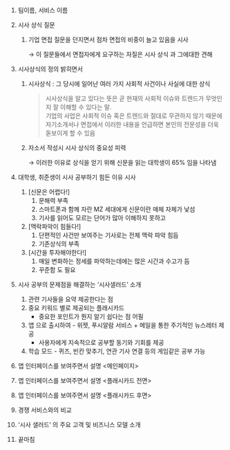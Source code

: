   

1. 팀이름, 서비스 이름
2. 시사 상식 질문
    1. 기업 면접 질문을 던지면서 점차 면접의 비중이 늘고 있음을 시사
        
        → 이 질문들에서 면접자에게 요구하는 자질은 시사 상식 과 그에대한 견해
        
3. 시사상식의 정의 밝히면서
    1. 시사상식 : 그 당시에 일어난 여러 가지 사회적 사건이나 사실에 대한 상식
        
        > 시사상식을 알고 있다는 뜻은 곧 현재의 사회적 이슈와 트렌드가 무엇인지 잘 이해할 수 있다는 말.  
        > 기업의 사업은 사회적 이슈 혹은 트렌드와 절대로 무관하지 않기 때문에 자기소개서나 면접에서 이러한 내용을 언급하면 본인의 전문성을 더욱 돋보이게 할 수 있음  
        
    2. 자소서 작성시 시사 상식의 중요성 피력
        
        → 이러한 이유로 상식을 얻기 위해 신문을 읽는 대학생이 65% 임을 나타냄
        
4. 대학생, 취준생이 시사 공부하기 힘든 이유 시사
    1. [신문은 어렵다!]
        1. 문해력 부족
        2. 스마트폰과 함께 자란 MZ 세대에게 신문이란 매체 자체가 낯섬
        3. 기사를 읽어도 모르는 단어가 많아 이해하지 못하고
    2. [맥락파악이 힘들다!]
        1. 단편적인 사건만 보여주는 기사로는 전체 맥락 파악 힘듬
        2. 기존상식의 부족
    3. [시간을 투자해야한다!]
        1. 매일 변화하는 정세를 파악하는데에는 많은 시간과 수고가 듬
        2. 꾸준함 도 필요
5. 시사 공부의 문제점을 해결하는 ‘시사샐러드’ 소개
    1. 관련 기사들을 요약 제공한다는 점
    2. 중요 키워드 별로 제공되는 플래시카드
        - 중요한 포인트가 뭔지 알기 쉽다는 점 어필
    3. 앱 으로 출시하여 - 위젯, 푸시알람 서비스 + 메일을 통한 주기적인 뉴스레터 제공
        - 사용자에게 지속적으로 공부할 동기와 기회를 제공
    4. 학습 모드 - 퀴즈, 빈칸 맞추기, 연관 기사 연결 등의 게임같은 공부 가능
6. 앱 인터페이스를 보여주면서 설명 <메인페이지>
7. 앱 인터페이스를 보여주면서 설명 <플래시카드 전면>
8. 앱 인터페이스를 보여주면서 설명 <플래시카드 후면>
9. 경쟁 서비스와의 비교
10. ‘시사 샐러드’ 의 주요 고객 및 비즈니스 모델 소개
11. 끝마침